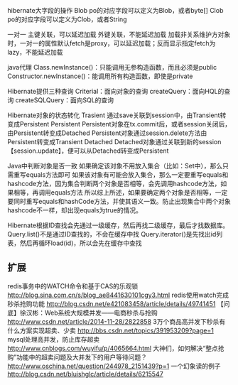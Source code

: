 hibernate大字段的操作
	Blob
		po的对应字段可以定义为Blob，或者byte[]
	Clob
		po的对应字段可以定义为Clob，或者String

一对一
	主键关联，可以延迟加载
	外键关联，不能延迟加载
	加载非关系维护方对象时，一对一的属性默认fetch是proxy，可以延迟加载；反而显示指定fetch为lazy，不能延迟加载
	
java代理
	Class.newInstance()：只能调用无参构造函数，而且必须是public
	Constructor.newInstance()：能调用所有构造函数，即使是private
	
Hibernate提供三种查询
	Criterial：面向对象的查询
	createQuery：面向HQL的查询
	createSQLQuery：面向SQL的查询
	
Hibernate对象的状态转化
	Trasient
		通过save关联到session中，由Transient转变成Persistent
	Persistent
		Persistent对象在tx.commit后，或者session关闭后，由Persistent转变成Detached
		Persistent对象通过session.delete方法由Persistent转变成Transient
	Detached
		Detached对象通过关联到新的session【session.update】，便可以从Detached转变成Persistent
		
Java中判断对象是否一致
	如果确定该对象不用放入集合（比如：Set中），那么只需重写equals方法即可
	如果该对象有可能会放入集合，那么一定要重写equals和hashcode方法，因为集合判断两个对象是否相等，会先调用hashcode方法，如果相等，再调用equals方法
	所以综上所述，如果要确定两个对象是否相等，一定要同时重写equals和hashCode方法，并使其语义一致。防止出现集合中两个对象hashcode不一样，却出现equals为true的情况。

Hibernate根据ID查找会先通过一级缓存，然后再找二级缓存，最后才找数据库。
Query.list()不是通过ID查找的，不会在缓存中找
Query.iterator()是先找出id列表，然后再循环load(id)，所以会先在缓存中查找
	
	
扩展
------------------------
redis事务中的WATCH命令和基于CAS的乐观锁
	http://blog.sina.com.cn/s/blog_ae8441630101cgy3.html
redis使用watch完成秒杀抢购功能
	http://blog.csdn.net/e421083458/article/details/49741451
【问底】徐汉彬：Web系统大规模并发——电商秒杀与抢购
	http://www.csdn.net/article/2014-11-28/2822858
3万个商品高并发下秒杀有什么方案实现超卖、少卖
	http://bbs.csdn.net/topics/391953209?page=1
mysql处理高并发，防止库存超卖
	http://www.cnblogs.com/wuyifu/p/4065664.html
大神们，如何解决“整点抢购”功能中的超卖问题及大并发下的用户等待问题？
	http://www.oschina.net/question/244978_2151439?p=1
一个幻象读的例子
	http://blog.csdn.net/bluishglc/article/details/6215547
	